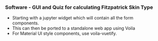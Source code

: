 ### Software - GUI and Quiz for calculating Fitzpatrick Skin Type
- Starting with a jupyter widget which will contain all the form components.
- This can then be ported to a standalone web app using Voila
- For Material UI style components, use voila-vuetify.
